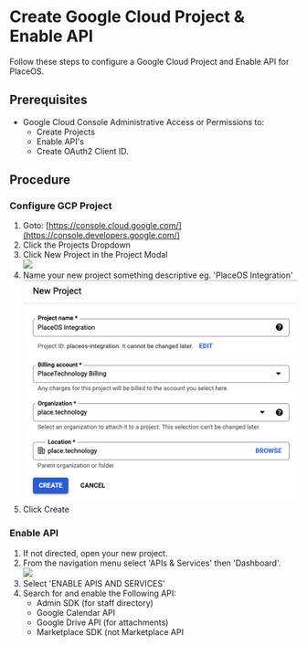 # Create Google Cloud Project & Enable API

Follow these steps to configure a Google Cloud Project and Enable API for PlaceOS.

## Prerequisites

* Google Cloud Console Administrative Access or Permissions to:&#x20;
  * Create Projects&#x20;
  * Enable API's&#x20;
  * Create OAuth2 Client ID.

## Procedure

### Configure GCP Project

1. Goto: [https://console.cloud.google.com/](https://console.developers.google.com/)
2. Click the Projects Dropdown
3. Click New Project in the Project Modal\
   ![](https://lh4.googleusercontent.com/JF8NqI-UwOm\_2t9eJCwNQD3BcLpb5FxOfpkGYNDKsRNMVtrIjg\_yuuNzfu\_x5XREOfgjlDW3tFvljACsgmR7umAB8KBqHCRIWaJJR6-FPWO7PBsTXfLhm7IeCVlwUgA5pjQqoYvOMHCc0\_Qk)
4. Name your new project something descriptive eg. 'PlaceOS Integration'\
   ![](<../../../.gitbook/assets/image (5).png>)
5. Click Create

### Enable API

1. If not directed, open your new project.
2. From the navigation menu select 'APIs & Services' then 'Dashboard'.\
   ![](https://lh3.googleusercontent.com/G0x4VvFS8ZLC-meRae4YB9\_sfuTUeuus00a0svFrAZok0nF7f7Hd2vfh-u7YHGjk-Id5JJbP8TL7zQ0W\_PncAmLOnBterncunseSdr\_8B0AyhElQLTZ4-nlaP0qgiTkoodWF3OBsrDUCqc9q)
3. Select 'ENABLE APIS AND SERVICES'
4. Search for and enable the Following API:
   * Admin SDK (for staff directory)
   * Google Calendar API
   * Google Drive API (for attachments)
   * Marketplace SDK (not Marketplace API

###
